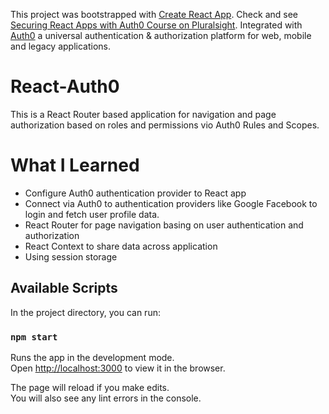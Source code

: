 This project was bootstrapped with [Create React App](https://github.com/facebook/create-react-app).
Check and see [Securing React Apps with Auth0 Course on Pluralsight](https://app.pluralsight.com/library/courses/react-auth0-authentication-security/table-of-contents).
Integrated with [Auth0](https://auth0.com/) a universal authentication & authorization platform for web, mobile and legacy applications.

# React-Auth0

This is a React Router based application for navigation and page authorization based on roles and permissions vio Auth0 Rules and Scopes.

# What I Learned

- Configure Auth0 authentication provider to React app
- Connect via Auth0 to authentication providers like Google Facebook to login and fetch user profile data.
- React Router for page navigation basing on user authentication and authorization
- React Context to share data across application
- Using session storage

## Available Scripts

In the project directory, you can run:

### `npm start`

Runs the app in the development mode.<br>
Open [http://localhost:3000](http://localhost:3000) to view it in the browser.

The page will reload if you make edits.<br>
You will also see any lint errors in the console.
